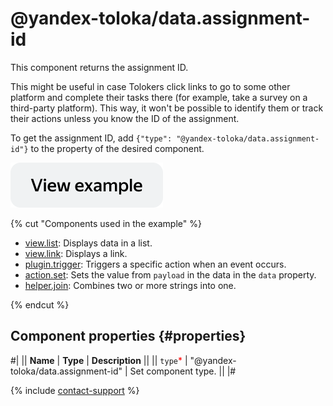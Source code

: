 # @yandex-toloka/data.assignment-id

This component returns the assignment ID.

This might be useful in case Tolokers click links to go to some other platform and complete their tasks there (for example, take a survey on a third-party platform). This way, it won't be possible to identify them or track their actions unless you know the ID of the assignment.

To get the assignment ID, add `{"type": "@yandex-toloka/data.assignment-id"}` to the property of the desired component.

[![View example in the sandbox](../_images/buttons/view-example.svg)](https://ya.cc/t/I_2W-b_i452rEC)

{% cut "Components used in the example" %}

- [view.list](view.list.md): Displays data in a list.
- [view.link](view.link.md): Displays a link.
- [plugin.trigger](plugin.trigger.md): Triggers a specific action when an event occurs.
- [action.set](action.set.md): Sets the value from `payload` in the data in the `data` property.
- [helper.join](helper.join.md): Combines two or more strings into one.

{% endcut %}

## Component properties {#properties}

#|
|| **Name** | **Type** | **Description** ||
|| `type`<span style="color: red">\*</span> | "@yandex-toloka/data.assignment-id" | Set component type. ||
|#

{% include [contact-support](../_includes/contact-support.md) %}
